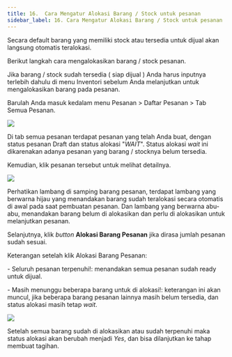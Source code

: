 ```yaml
---
title: 16.  Cara Mengatur Alokasi Barang / Stock untuk pesanan
sidebar_label: 16. Cara Mengatur Alokasi Barang / Stock untuk pesanan
---
```

S﻿ecara default barang yang memiliki stock atau tersedia untuk dijual akan langsung otomatis teralokasi. 

B﻿erikut langkah cara mengalokasikan barang / stock pesanan.

J﻿ika barang / stock sudah tersedia ( siap dijual ) Anda harus inputnya terlebih dahulu di menu Inventori sebelum Anda melanjutkan untuk mengalokasikan barang pada pesanan.

B﻿arulah Anda masuk kedalam menu Pesanan > Daftar Pesanan > Tab Semua Pesanan.

![](/img/mengatur-alokasi-barang-atau-stock-tab-semua-pesanan.png)

D﻿i tab semua pesanan terdapat pesanan yang telah A﻿nda buat, dengan status pesanan Draft dan status alokasi "*WAIT*". Status alokasi *wait* ini dikarenakan adanya pesanan yang barang / stocknya belum tersedia.

K﻿emudian, klik pesanan tersebut untuk melihat detailnya.

![](/img/mengatur-alokasi-barang-atau-stock.png)

P﻿erhatikan lambang di samping barang pesanan, terdapat lambang yang berwarna hijau yang menandakan barang sudah teralokasi secara otomatis di awal pada saat pembuatan pesanan. Dan lambang yang berwarna abu-abu, menandakan barang belum di alokasikan dan perlu di alokasikan untuk melanjutkan pesanan.

S﻿elanjutnya, klik *button* **Alokasi Barang Pesanan** jika dirasa jumlah pesanan sudah sesuai. 

K﻿eterangan setelah klik Alokasi Barang Pesanan:

\-﻿ Seluruh pesanan terpenuhi!: menandakan semua pesanan sudah ready untuk dijual.

\-﻿ Masih menunggu beberapa barang untuk di alokasi!: keterangan ini akan muncul, jika beberapa barang pesanan lainnya masih belum tersedia, dan status alokasi masih tetap *wait*.

![](/img/status-alokasi-sudah-yes.png)

S﻿etelah semua barang sudah di alokasikan atau sudah terpenuhi maka status alokasi akan berubah menjadi *Yes*, dan bisa dilanjutkan ke tahap membuat tagihan.